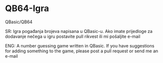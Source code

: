 # QB64-Igra
QBasic/QB64

SR:
Igra pogađanja brojeva napisana u QBasic-u.
Ako imate prijedloge za dodavanje nečega u igru postavite pull rikvest ili mi pošaljite e-mail

ENG:
A number guessing game written in QBasic.
If you have suggestions for adding something to the game, please post a pull request or send me an e-mail
